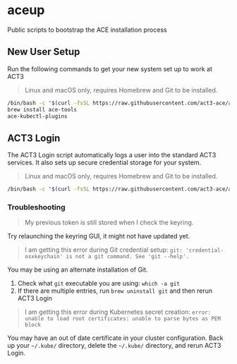 # aceup

Public scripts to bootstrap the ACE installation process

## New User Setup

Run the following commands to get your new system set up to work at ACT3

> Linux and macOS only, requires Homebrew and Git to be installed.

```bash
/bin/bash -c "$(curl -fsSL https://raw.githubusercontent.com/act3-ace/aceup/main/act3-login)"
brew install ace-tools
ace-kubectl-plugins
```

## ACT3 Login

The ACT3 Login script automatically logs a user into the standard ACT3 services. It also sets up secure credential storage for your system.

> Linux and macOS only, requires Homebrew and Git to be installed.

```bash
/bin/bash -c "$(curl -fsSL https://raw.githubusercontent.com/act3-ace/aceup/main/act3-login)"
```

<!-- If you use zsh as your shell on macOS, run this command

```bash
/bin/zsh -c "$(curl -fsSL https://raw.githubusercontent.com/act3-ace/aceup/main/act3-login)"
``` -->

### Troubleshooting

> My previous token is still stored when I check the keyring.

Try relaunching the keyring GUI, it might not have updated yet.

> I am getting this error during Git credential setup: `git: 'credential-osxkeychain' is not a git command. See 'git --help'.`

You may be using an alternate installation of Git.

1. Check what `git` executable you are using: `which -a git`
2. If there are multiple entries, run `brew uninstall git` and then rerun ACT3 Login

> I am getting this error during Kubernetes secret creation: `error: unable to load root certificates: unable to parse bytes as PEM block`

You may have an out of date certificate in your cluster configuration. Back up your `~/.kube/` directory, delete the `~/.kube/` directory, and rerun ACT3 Login.
